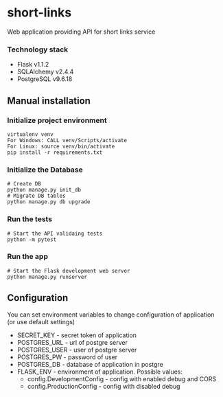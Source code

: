 # short-links
 Web application providing API for short links service

### Technology stack
- Flask v1.1.2
- SQLAlchemy v2.4.4
- PostgreSQL v9.6.18

## Manual installation
### Initialize project environment

    virtualenv venv
    For Windows: CALL venv/Scripts/activate
    For Linux: source venv/bin/activate
    pip install -r requirements.txt


### Initialize the Database
       
    # Create DB
    python manage.py init_db
    # Migrate DB tables
    python manage.py db upgrade

### Run the tests

    # Start the API validaing tests
    python -m pytest


### Run the app

    # Start the Flask development web server
    python manage.py runserver

## Configuration
You can set environment variables 
to change configuration of application (or use default settings)  
- SECRET_KEY - secret token of application
- POSTGRES_URL - url of postgre server
- POSTGRES_USER - user of postgre server
- POSTGRES_PW - password of user
- POSTGRES_DB - database of application in postgre
- FLASK_ENV - environment of application. Possible values:
   * config.DevelopmentConfig - config with enabled debug and CORS
   * config.ProductionConfig - config with disabled debug
